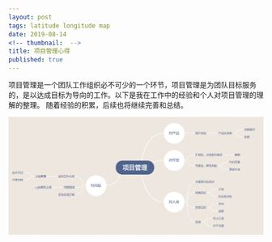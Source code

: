 ```yaml
---
layout: post
tags: latitude longitude map
date: 2019-08-14
<!-- thumbnail:  -->
title: 项目管理心得
published: true
---
```


项目管理是一个团队工作组织必不可少的一个环节，项目管理是为团队目标服务的，是以达成目标为导向的工作。以下是我在工作中的经验和个人对项目管理的理解的整理。
随着经验的积累，后续也将继续完善和总结。

<!--more-->

![](/assets/img/c001.jpg)
